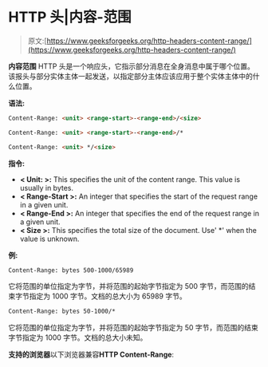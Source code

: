 # HTTP 头|内容-范围

> 原文:[https://www.geeksforgeeks.org/http-headers-content-range/](https://www.geeksforgeeks.org/http-headers-content-range/)

**内容范围** HTTP 头是一个响应头，它指示部分消息在全身消息中属于哪个位置。该报头与部分实体主体一起发送，以指定部分主体应该应用于整个实体主体中的什么位置。

**语法:**

```html
Content-Range: <unit> <range-start>-<range-end>/<size>
```

```html
Content-Range: <unit> <range-start>-<range-end>/*
```

```html
Content-Range: <unit> */<size>
```

**指令:**

*   **< Unit: >:** This specifies the unit of the content range. This value is usually in bytes.
*   **< Range-Start >:** An integer that specifies the start of the request range in a given unit.
*   **< Range-End >:** An integer that specifies the end of the request range in a given unit.
*   **< Size >:** This specifies the total size of the document. Use' *' when the value is unknown.

**例:**

```html
Content-Range: bytes 500-1000/65989
```

它将范围的单位指定为字节，并将范围的起始字节指定为 500 字节，而范围的结束字节指定为 1000 字节。文档的总大小为 65989 字节。

```html
Content-Range: bytes 50-1000/*
```

它将范围的单位指定为字节，并将范围的起始字节指定为 50 字节，而范围的结束字节指定为 1000 字节。文档的总大小未知。

**支持的浏览器**以下浏览器兼容**HTTP Content-Range**: